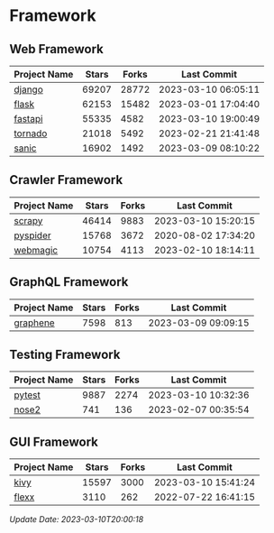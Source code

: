 # Framework

## Web Framework
| Project Name | Stars | Forks | Last Commit |
| ------------ | ----- | ----- | ----------- |
| [django](https://github.com/django/django) | 69207 | 28772 | 2023-03-10 06:05:11 |
| [flask](https://github.com/pallets/flask) | 62153 | 15482 | 2023-03-01 17:04:40 |
| [fastapi](https://github.com/tiangolo/fastapi) | 55335 | 4582 | 2023-03-10 19:00:49 |
| [tornado](https://github.com/tornadoweb/tornado) | 21018 | 5492 | 2023-02-21 21:41:48 |
| [sanic](https://github.com/sanic-org/sanic) | 16902 | 1492 | 2023-03-09 08:10:22 |

## Crawler Framework
| Project Name | Stars | Forks | Last Commit |
| ------------ | ----- | ----- | ----------- |
| [scrapy](https://github.com/scrapy/scrapy) | 46414 | 9883 | 2023-03-10 15:20:15 |
| [pyspider](https://github.com/binux/pyspider) | 15768 | 3672 | 2020-08-02 17:34:20 |
| [webmagic](https://github.com/code4craft/webmagic) | 10754 | 4113 | 2023-02-10 18:14:11 |

## GraphQL Framework
| Project Name | Stars | Forks | Last Commit |
| ------------ | ----- | ----- | ----------- |
| [graphene](https://github.com/graphql-python/graphene) | 7598 | 813 | 2023-03-09 09:09:15 |

## Testing Framework
| Project Name | Stars | Forks | Last Commit |
| ------------ | ----- | ----- | ----------- |
| [pytest](https://github.com/pytest-dev/pytest) | 9887 | 2274 | 2023-03-10 10:32:36 |
| [nose2](https://github.com/nose-devs/nose2) | 741 | 136 | 2023-02-07 00:35:54 |

## GUI Framework
| Project Name | Stars | Forks | Last Commit |
| ------------ | ----- | ----- | ----------- |
| [kivy](https://github.com/kivy/kivy) | 15597 | 3000 | 2023-03-10 15:41:24 |
| [flexx](https://github.com/flexxui/flexx) | 3110 | 262 | 2022-07-22 16:41:15 |

*Update Date: 2023-03-10T20:00:18*